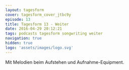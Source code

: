 ```yaml
---
layout: tagesform
cover: tagesform_cover_jtbc9y
episode: 13
title: Tagesform 13 - Weiter
date: 2016-04-29 20:12:21
tags: podcasts tagesform songwriting weiter
navigation: true
hidden: true
logo: 'assets/images/logo.svg'
---
```


Mit Melodien beim Aufstehen und Aufnahme-Equipment.